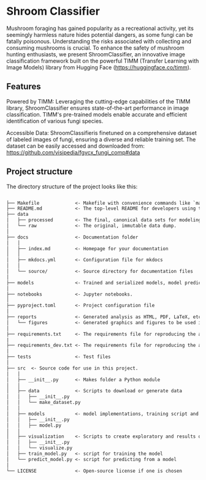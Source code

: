 # Shroom Classifier

Mushroom foraging has gained popularity as a recreational activity, yet its seemingly harmless nature hides potential dangers, as some fungi can be fatally poisonous. 
Understanding the risks associated with collecting and consuming mushrooms is crucial. To enhance the safety of mushroom hunting enthusiasts, we present ShroomClassifier, an innovative image classification framework built on the powerful TIMM (Transfer Learning with Image Models) library from Hugging Face (https://huggingface.co/timm).

## Features
Powered by TIMM: Leveraging the cutting-edge capabilities of the TIMM library, ShroomClassifier ensures state-of-the-art performance in image classification. TIMM's pre-trained models enable accurate and efficient identification of various fungi species.

Accessible Data: ShroomClassifieris finetuned on a comprehensive dataset of labeled images of fungi, ensuring a diverse and reliable training set. The dataset can be easily accessed and downloaded from: https://github.com/visipedia/fgvcx_fungi_comp#data


## Project structure

The directory structure of the project looks like this:

```txt

├── Makefile             <- Makefile with convenience commands like `make data` or `make train`
├── README.md            <- The top-level README for developers using this project.
├── data
│   ├── processed        <- The final, canonical data sets for modeling.
│   └── raw              <- The original, immutable data dump.
│
├── docs                 <- Documentation folder
│   │
│   ├── index.md         <- Homepage for your documentation
│   │
│   ├── mkdocs.yml       <- Configuration file for mkdocs
│   │
│   └── source/          <- Source directory for documentation files
│
├── models               <- Trained and serialized models, model predictions, or model summaries
│
├── notebooks            <- Jupyter notebooks.
│
├── pyproject.toml       <- Project configuration file
│
├── reports              <- Generated analysis as HTML, PDF, LaTeX, etc.
│   └── figures          <- Generated graphics and figures to be used in reporting
│
├── requirements.txt     <- The requirements file for reproducing the analysis environment
|
├── requirements_dev.txt <- The requirements file for reproducing the analysis environment
│
├── tests                <- Test files
│
├── src  <- Source code for use in this project.
│   │
│   ├── __init__.py      <- Makes folder a Python module
│   │
│   ├── data             <- Scripts to download or generate data
│   │   ├── __init__.py
│   │   └── make_dataset.py
│   │
│   ├── models           <- model implementations, training script and prediction script
│   │   ├── __init__.py
│   │   ├── model.py
│   │
│   ├── visualization    <- Scripts to create exploratory and results oriented visualizations
│   │   ├── __init__.py
│   │   └── visualize.py
│   ├── train_model.py   <- script for training the model
│   └── predict_model.py <- script for predicting from a model
│
└── LICENSE              <- Open-source license if one is chosen
```


